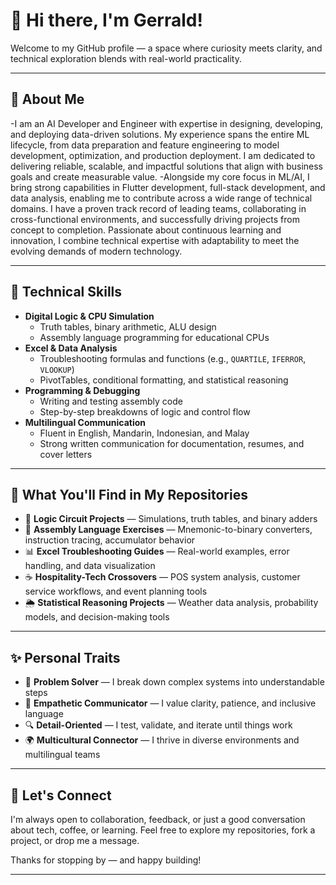 # 👋 Hi there, I'm Gerrald!

Welcome to my GitHub profile — a space where curiosity meets clarity, and technical exploration blends with real-world practicality.

---

## 🧠 About Me

-I am an AI Developer and Engineer with expertise in designing, developing, and deploying data-driven solutions. My experience spans the entire ML lifecycle, from data preparation and feature engineering to model development, optimization, and production deployment. I am dedicated to delivering reliable, scalable, and impactful solutions that align with business goals and create measurable value.
-Alongside my core focus in ML/AI, I bring strong capabilities in Flutter development, full-stack development, and data analysis, enabling me to contribute across a wide range of technical domains. I have a proven track record of leading teams, collaborating in cross-functional environments, and successfully driving projects from concept to completion. Passionate about continuous learning and innovation, I combine technical expertise with adaptability to meet the evolving demands of modern technology.

---

## 🔧 Technical Skills

- **Digital Logic & CPU Simulation**
  - Truth tables, binary arithmetic, ALU design
  - Assembly language programming for educational CPUs
- **Excel & Data Analysis**
  - Troubleshooting formulas and functions (e.g., `QUARTILE`, `IFERROR`, `VLOOKUP`)
  - PivotTables, conditional formatting, and statistical reasoning
- **Programming & Debugging**
  - Writing and testing assembly code
  - Step-by-step breakdowns of logic and control flow
- **Multilingual Communication**
  - Fluent in English, Mandarin, Indonesian, and Malay
  - Strong written communication for documentation, resumes, and cover letters

---

## 📁 What You'll Find in My Repositories

- 🔬 **Logic Circuit Projects** — Simulations, truth tables, and binary adders
- 🧮 **Assembly Language Exercises** — Mnemonic-to-binary converters, instruction tracing, accumulator behavior
- 📊 **Excel Troubleshooting Guides** — Real-world examples, error handling, and data visualization
- ☕ **Hospitality-Tech Crossovers** — POS system analysis, customer service workflows, and event planning tools
- 🌦️ **Statistical Reasoning Projects** — Weather data analysis, probability models, and decision-making tools

---

## ✨ Personal Traits

- 🧩 **Problem Solver** — I break down complex systems into understandable steps
- 💬 **Empathetic Communicator** — I value clarity, patience, and inclusive language
- 🔍 **Detail-Oriented** — I test, validate, and iterate until things work
- 🌍 **Multicultural Connector** — I thrive in diverse environments and multilingual teams

---

## 🤝 Let's Connect

I'm always open to collaboration, feedback, or just a good conversation about tech, coffee, or learning. Feel free to explore my repositories, fork a project, or drop me a message.

Thanks for stopping by — and happy building!

---
